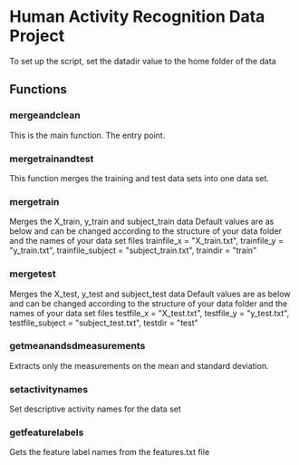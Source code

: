 # Human Activity Recognition Data Project

To set up the script, set the datadir value to the home folder of the data

## Functions

### mergeandclean
This is the main function. The entry point. 

### mergetrainandtest
This function merges the training and test data sets into one data set.

### mergetrain
Merges the X_train, y_train and subject_train data
Default values are as below and can be changed according to the structure of your data folder and the names of your data set files
trainfile_x = "X_train.txt", trainfile_y = "y_train.txt", trainfile_subject = "subject_train.txt", traindir = "train"

### mergetest
Merges the X_test, y_test and subject_test data
Default values are as below and can be changed according to the structure of your data folder and the names of your data set files
testfile_x = "X_test.txt", testfile_y = "y_test.txt", testfile_subject = "subject_test.txt", testdir = "test"

### getmeanandsdmeasurements
Extracts only the measurements on the mean and standard deviation.

### setactivitynames
Set descriptive activity names for the data set

### getfeaturelabels
Gets the feature label names from the features.txt file